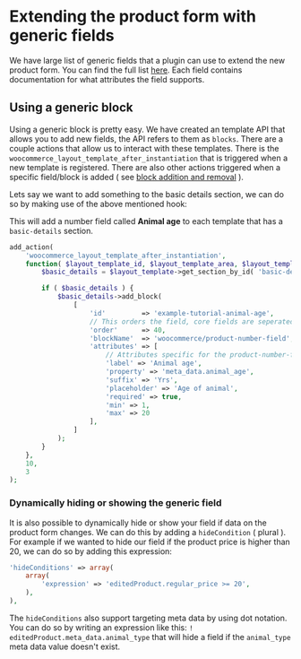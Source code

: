 # Extending the product form with generic fields

We have large list of generic fields that a plugin can use to extend the new product form. You can find the full list [here](https://github.com/woocommerce/woocommerce/blob/trunk/packages/js/product-editor/src/blocks/generic/README.md). Each field contains documentation for what attributes the field supports.

## Using a generic block

Using a generic block is pretty easy. We have created an template API that allows you to add new fields, the API refers to them as `blocks`. There are a couple actions that allow us to interact with these templates. There is the `woocommerce_layout_template_after_instantiation` that is triggered when a new template is registered. There are also other actions triggered when a specific field/block is added ( see [block addition and removal](https://github.com/woocommerce/woocommerce/blob/trunk/docs/product-editor-development/block-template-lifecycle.md#block-addition-and-removal) ).

Lets say we want to add something to the basic details section, we can do so by making use of the above mentioned hook:

This will add a number field called **Animal age** to each template that has a `basic-details` section.

```php
add_action(
	'woocommerce_layout_template_after_instantiation',
	function( $layout_template_id, $layout_template_area, $layout_template ) {
	    $basic_details = $layout_template->get_section_by_id( 'basic-details' );

        if ( $basic_details ) {
	        $basic_details->add_block(
        		[
        			'id' 	     => 'example-tutorial-animal-age',
                    // This orders the field, core fields are seperated by sums of 10.
	            	'order'	     => 40,
	            	'blockName'  => 'woocommerce/product-number-field',
	            	'attributes' => [
                        // Attributes specific for the product-number-field.
	            		'label' => 'Animal age',
	            		'property' => 'meta_data.animal_age',
	            		'suffix' => 'Yrs',
	            		'placeholder' => 'Age of animal',
	            		'required' => true,
	            		'min' => 1,
	            		'max' => 20
	            	],
                ]
            );
        }
	},
	10,
	3
);
```

### Dynamically hiding or showing the generic field

It is also possible to dynamically hide or show your field if data on the product form changes.
We can do this by adding a `hideCondition` ( plural ). For example if we wanted to hide our field if the product price is higher than 20, we can do so by adding this expression:

```php
'hideConditions' => array(
	array(
		'expression' => 'editedProduct.regular_price >= 20',
	),
),
```

The `hideConditions` also support targeting meta data by using dot notation. You can do so by writing an expression like this: `! editedProduct.meta_data.animal_type` that will hide a field if the `animal_type` meta data value doesn't exist.
